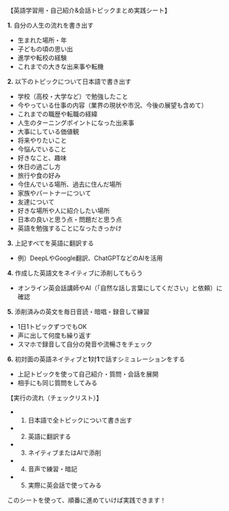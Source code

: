 【英語学習用・自己紹介&会話トピックまとめ実践シート】
  

**1.** 自分の人生の流れを書き出す

- 生まれた場所・年
- 子どもの頃の思い出
- 進学や転校の経験
- これまでの大きな出来事や転機

  

**2.** 以下のトピックについて日本語で書き出す

- 学校（高校・大学など）で勉強したこと
- 今やっている仕事の内容（業界の現状や市況、今後の展望も含めて）
- これまでの職歴や転職の経緯
- 人生のターニングポイントになった出来事
- 大事にしている価値観
- 将来やりたいこと
- 今悩んでいること
- 好きなこと、趣味
- 休日の過ごし方
- 旅行や食の好み
- 今住んでいる場所、過去に住んだ場所
- 家族やパートナーについて
- 友達について
- 好きな場所や人に紹介したい場所
- 日本の良いと思う点・問題だと思う点
- 英語を勉強することになったきっかけ

  

**3.** 上記すべてを英語に翻訳する

- 例）DeepLやGoogle翻訳、ChatGPTなどのAIを活用

  

**4.** 作成した英語文をネイティブに添削してもらう

- オンライン英会話講師やAI（「自然な話し言葉にしてください」と依頼）に確認

  

**5.** 添削済みの英文を毎日音読・暗唱・録音して練習

- 1日1トピックずつでもOK
- 声に出して何度も繰り返す
- スマホで録音して自分の発音や流暢さをチェック

  

**6.** 初対面の英語ネイティブと**1**対**1**で話すシミュレーションをする

- 上記トピックを使って自己紹介・質問・会話を展開
- 相手にも同じ質問をしてみる

  

【実行の流れ（チェックリスト）】

- 1. 日本語で全トピックについて書き出す
- 2. 英語に翻訳する
- 3. ネイティブまたはAIで添削
- 4. 音声で練習・暗記
- 5. 実際に英会話で使ってみる

  

このシートを使って、順番に進めていけば実践できます！